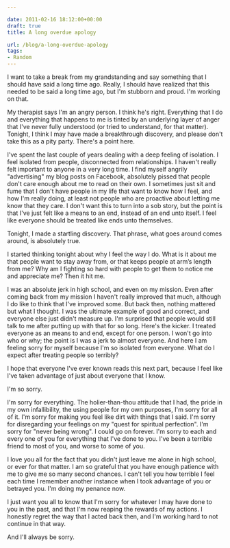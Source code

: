```yaml
---

date: 2011-02-16 18:12:00+00:00
draft: true
title: A long overdue apology

url: /blog/a-long-overdue-apology
tags:
- Random
---
```


I want to take a break from my grandstanding and say something that I should have said a long time ago. Really, I should have realized that this needed to be said a long time ago, but I'm stubborn and proud. I'm working on that.




My therapist says I'm an angry person. I think he's right. Everything that I do and everything that happens to me is tinted by an underlying layer of anger that I've never fully understood (or tried to understand, for that matter). Tonight, I think I may have made a breakthrough discovery, and please don't take this as a pity party. There's a point here.




I've spent the last couple of years dealing with a deep feeling of isolation. I feel isolated from people, disconnected from relationships. I haven't really felt important to anyone in a very long time. I find myself angrily "advertising" my blog posts on Facebook, absolutely pissed that people don't care enough about me to read on their own. I sometimes just sit and fume that I don't have people in my life that want to know how I feel, and how I'm really doing, at least not people who are proactive about letting me know that they care. I don't want this to turn into a sob story, but the point is that I've just felt like a means to an end, instead of an end unto itself. I feel like everyone should be treated like ends unto themselves.




Tonight, I made a startling discovery. That phrase, what goes around comes around, is absolutely true.




I started thinking tonight about why I feel the way I do. What is it about me that people want to stay away from, or that keeps people at arm’s length from me? Why am I fighting so hard with people to get them to notice me and appreciate me? Then it hit me.




I was an absolute jerk in high school, and even on my mission. Even after coming back from my mission I haven't really improved that much, although I do like to think that I've improved some. But back then, nothing mattered but what I thought. I was the ultimate example of good and correct, and everyone else just didn't measure up. I'm surprised that people would still talk to me after putting up with that for so long. Here's the kicker. I treated everyone as an means to and end, except for one person. I won't go into who or why; the point is I was a jerk to almost everyone. And here I am feeling sorry for myself because I'm so isolated from everyone. What do I expect after treating people so terribly?




I hope that everyone I've ever known reads this next part, because I feel like I've taken advantage of just about everyone that I know.




I'm so sorry.




I'm sorry for everything. The holier-than-thou attitude that I had, the pride in my own infallibility, the using people for my own purposes, I'm sorry for all of it. I'm sorry for making you feel like dirt with things that I said. I'm sorry for disregarding your feelings on my "quest for spiritual perfection". I'm sorry for "never being wrong". I could go on forever. I'm sorry to each and every one of you for everything that I've done to you. I've been a terrible friend to most of you, and worse to some of you.




I love you all for the fact that you didn't just leave me alone in high school, or ever for that matter. I am so grateful that you have enough patience with me to give me so many second chances. I can't tell you how terrible I feel each time I remember another instance when I took advantage of you or betrayed you. I'm doing my penance now.




I just want you all to know that I'm sorry for whatever I may have done to you in the past, and that I'm now reaping the rewards of my actions. I honestly regret the way that I acted back then, and I'm working hard to not continue in that way.




And I'll always be sorry.
